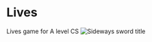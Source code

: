 # Lives
Lives game for A level CS
![Sideways sword title](https://github.com/user-attachments/assets/fbb19118-c3b8-44fd-85c1-dd4235eb89d4)
